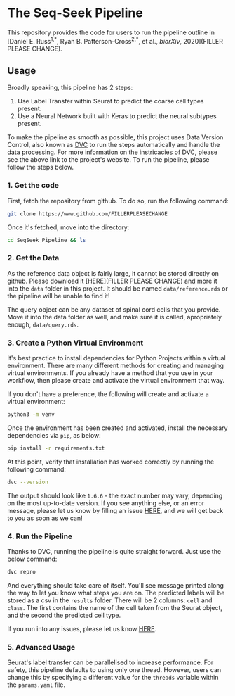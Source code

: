 # The Seq-Seek Pipeline

This repository provides the code for users to run the pipeline outline in [Daniel E. Russ<sup>1,\*</sup>, Ryan B. Patterson-Cross<sup>2,\*</sup>, et al., _biorXiv_, 2020](FILLER PLEASE CHANGE).

## Usage

Broadly speaking, this pipeline has 2 steps:

1. Use Label Transfer within Seurat to predict the coarse cell types present.
2. Use a Neural Network built with Keras to predict the neural subtypes present.

To make the pipeline as smooth as possible, this project uses Data Version Control, also known as [DVC](https://www.dvc.org) to run the steps automatically and handle the data processing. For more information on the instricacies of DVC, please see the above link to the project's website. To run the pipeline, please follow the steps below.

### 1. Get the code

First, fetch the repository from github. To do so, run the following command:

```bash
git clone https://www.github.com/FILLERPLEASECHANGE
```

Once it's fetched, move into the directory:

```bash
cd SeqSeek_Pipeline && ls
```

### 2. Get the Data

As the reference data object is fairly large, it cannot be stored directly on github. Please download it [HERE](FILLER PLEASE CHANGE) and more it into the `data` folder in this project. It should be named `data/reference.rds` or the pipeline will be unable to find it!

The query object can be any dataset of spinal cord cells that you provide. Move it into the data folder as well, and make sure it is called, apropriately enough, `data/query.rds`.

### 3. Create a Python Virtual Environment

It's best practice to install dependencies for Python Projects within a virtual environment. There are many different methods for creating and managing virtual environments. If you already have a method that you use in your workflow, then please create and activate the virtual environment that way.

If you don't have a preference, the following will create and activate a virtual environment:

```bash
python3 -m venv
```

Once the environment has been created and activated, install the necessary dependencies via `pip`, as below:

```bash
pip install -r requirements.txt
```

At this point, verify that installation has worked correctly by running the following command:

```bash
dvc --version
```

The output should look like `1.6.6` - the exact number may vary, depending on the most up-to-date version. If you see anything else, or an error message, please let us know by filling an issue [HERE](FILLERPLEASECHANGE), and we will get back to you as soon as we can!

### 4. Run the Pipeline

Thanks to DVC, running the pipeline is quite straight forward. Just use the below command:

```bash
dvc repro
```

And everything should take care of itself. You'll see message printed along the way to let you know what steps you are on. The predicted labels will be stored as a csv in the `results` folder. There will be 2 columns: `cell` and `class`. The first contains the name of the cell taken from the Seurat object, and the second the predicted cell type.

If you run into any issues, please let us know [HERE](FILLERPLEASECHANGE).

### 5. Advanced Usage

Seurat's label transfer can be parallelised to increase performance. For safety, this pipeline defaults to using only one thread. However, users can change this by specifying a different value for the `threads` variable within the `params.yaml` file.
